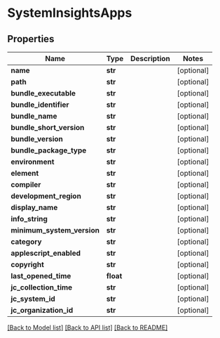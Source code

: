 # SystemInsightsApps

## Properties
Name | Type | Description | Notes
------------ | ------------- | ------------- | -------------
**name** | **str** |  | [optional] 
**path** | **str** |  | [optional] 
**bundle_executable** | **str** |  | [optional] 
**bundle_identifier** | **str** |  | [optional] 
**bundle_name** | **str** |  | [optional] 
**bundle_short_version** | **str** |  | [optional] 
**bundle_version** | **str** |  | [optional] 
**bundle_package_type** | **str** |  | [optional] 
**environment** | **str** |  | [optional] 
**element** | **str** |  | [optional] 
**compiler** | **str** |  | [optional] 
**development_region** | **str** |  | [optional] 
**display_name** | **str** |  | [optional] 
**info_string** | **str** |  | [optional] 
**minimum_system_version** | **str** |  | [optional] 
**category** | **str** |  | [optional] 
**applescript_enabled** | **str** |  | [optional] 
**copyright** | **str** |  | [optional] 
**last_opened_time** | **float** |  | [optional] 
**jc_collection_time** | **str** |  | [optional] 
**jc_system_id** | **str** |  | [optional] 
**jc_organization_id** | **str** |  | [optional] 

[[Back to Model list]](../README.md#documentation-for-models) [[Back to API list]](../README.md#documentation-for-api-endpoints) [[Back to README]](../README.md)


